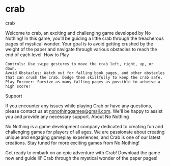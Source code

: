 # crab
crab

Welcome to crab, an exciting and challenging game developed by No Nothing! In this game, you'll be guiding a little crab through the treacherous pages of mystical wonder. Your goal is to avoid getting crushed by the weight of the paper and navigate through various obstacles to reach the end of each level.
How to Play

    Controls: Use swipe gestures to move the crab left, right, up, or down.
    Avoid Obstacles: Watch out for falling book pages, and other obstacles that can crush the crab. Dodge them skillfully to keep the crab safe.
    Play Forever: Survive as many falling pages as possible to acheive a high score!

Support

If you encounter any issues while playing Crab or have any questions, please contact us at nonothinggames@gmail.com. We'll be happy to assist you and provide any necessary support.
About No Nothing

No Nothing is a game development company dedicated to creating fun and challenging games for players of all ages. We are passionate about creating unique and engaging gameplay experiences, and Crab is one of our latest creations. Stay tuned for more exciting games from No Nothing!

Get ready to embark on an epic adventure with Crab! Download the game now and guide lil' Crab through the mystical wonder of the paper pages!
